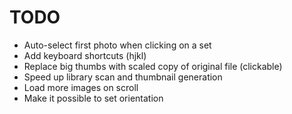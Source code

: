 # TODO

* Auto-select first photo when clicking on a set
* Add keyboard shortcuts (hjkl)
* Replace big thumbs with scaled copy of original file (clickable)
* Speed up library scan and thumbnail generation
* Load more images on scroll
* Make it possible to set orientation
